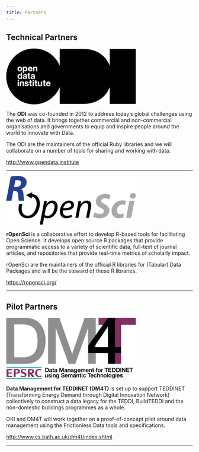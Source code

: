 ```yaml
---
title: Partners
---
```


## Technical Partners

![ODI](/img/partners/odi.png)

The **ODI** was co-founded in 2012 to address today’s global
challenges using the web of data. It brings together commercial and
non-commercial organisations and governments to equip and inspire
people around the world to innovate with Data.

The ODI are the maintainers of the official Ruby libraries and we will
collaborate on a number of tools for sharing and working with data.

<http://www.opendata.institute>

---

![rOpenSci](/img/partners/ropensci.png)

**rOpenSci** is a collaborative effort to develop R-based tools for
facilitating Open Science. It develops open source R packages that
provide programmatic access to a variety of scientific data, full-text
of journal articles, and repositories that provide real-time metrics
of scholarly impact.

rOpenSci are the maintainers of the official R libraries for (Tabular)
Data Packages and will be the steward of these R libraries.

<https://ropensci.org/>

---

## Pilot Partners

![TEDDINET/DM4T](/img/partners/teddinet.png)

**Data Management for TEDDINET (DM4T)** is set up to support TEDDINET
(Transforming Energy Demand through Digital Innovation Network)
collectively to construct a data legacy for the TEDDI, BuildTEDDI and
the non-domestic buildings programmes as a whole.

OKI and DM4T will work together on a proof-of-concept pilot around
data management using the Frictionless Data tools and specifications.

<http://www.cs.bath.ac.uk/dm4t/index.shtml>

---

